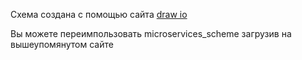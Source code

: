 Схема создана с помощью сайта [draw io](https://app.diagrams.net "draw io")

Вы можете переимпользовать microservices_scheme загрузив на вышеупомянутом сайте
